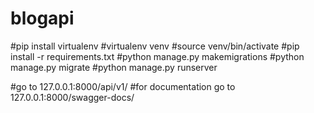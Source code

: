 # blogapi

#pip install virtualenv
#virtualenv venv
#source venv/bin/activate
#pip install -r requirements.txt
#python manage.py makemigrations
#python manage.py migrate
#python manage.py runserver

#go to 127.0.0.1:8000/api/v1/
#for documentation go to 127.0.0.1:8000/swagger-docs/
